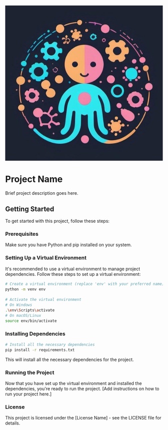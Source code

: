 ![Alt text](BioFlowML.png)
# Project Name

Brief project description goes here.

## Getting Started

To get started with this project, follow these steps:

### Prerequisites

Make sure you have Python and pip installed on your system.

### Setting Up a Virtual Environment

It's recommended to use a virtual environment to manage project dependencies. Follow these steps to set up a virtual environment:

```bash
# Create a virtual environment (replace 'env' with your preferred name)
python -m venv env

# Activate the virtual environment
# On Windows
.\env\Scripts\activate
# On macOS/Linux
source env/bin/activate
```

### Installing Dependencies

```bash
# Install all the necessary dependencies
pip install -r requirements.txt
```
This will install all the necessary dependencies for the project.

### Running the Project

Now that you have set up the virtual environment and installed the dependencies, you're ready to run the project.
[Add instructions on how to run your project here.]

### License

This project is licensed under the [License Name] - see the LICENSE file for details.

